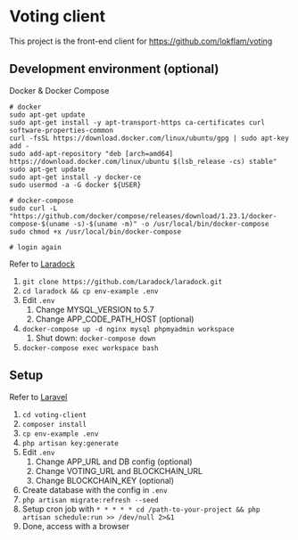 # Voting client
This project is the front-end client for https://github.com/lokflam/voting

## Development environment (optional)
Docker & Docker Compose
```
# docker
sudo apt-get update
sudo apt-get install -y apt-transport-https ca-certificates curl software-properties-common
curl -fsSL https://download.docker.com/linux/ubuntu/gpg | sudo apt-key add -
sudo add-apt-repository "deb [arch=amd64] https://download.docker.com/linux/ubuntu $(lsb_release -cs) stable"
sudo apt-get update
sudo apt-get install -y docker-ce
sudo usermod -a -G docker ${USER}

# docker-compose
sudo curl -L "https://github.com/docker/compose/releases/download/1.23.1/docker-compose-$(uname -s)-$(uname -m)" -o /usr/local/bin/docker-compose
sudo chmod +x /usr/local/bin/docker-compose

# login again
```
Refer to [Laradock](https://laradock.io/)
1. `git clone https://github.com/Laradock/laradock.git`
1. `cd laradock && cp env-example .env`
1. Edit `.env`
    1. Change MYSQL_VERSION to 5.7
    1. Change APP_CODE_PATH_HOST (optional)
1. `docker-compose up -d nginx mysql phpmyadmin workspace`
    1. Shut down: `docker-compose down`
1. `docker-compose exec workspace bash`

## Setup
Refer to [Laravel](https://laravel.com/)
1. `cd voting-client`
1. `composer install`
1. `cp env-example .env`
1. `php artisan key:generate`
1. Edit `.env`
    1. Change APP_URL and DB config (optional)
    1. Change VOTING_URL and BLOCKCHAIN_URL
    1. Change BLOCKCHAIN_KEY (optional)
1. Create database with the config in `.env`
1. `php artisan migrate:refresh --seed`
1. Setup cron job with `* * * * * cd /path-to-your-project && php artisan schedule:run >> /dev/null 2>&1`
1. Done, access with a browser
